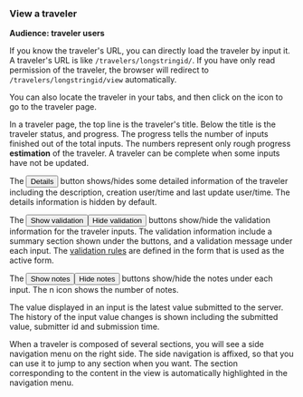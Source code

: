 ###  View a traveler

**Audience: traveler users**

If you know the traveler's URL, you can directly load the traveler by input it. A traveler's URL is like `/travelers/longstringid/`. If you have only read permission of the traveler, the browser will redirect to `/travelers/longstringid/view` automatically. 

You can also locate the traveler in your tabs, and then click on the <a data-toggle="tooltip" title="go to the traveler"><i class="fa fa-edit fa-lg"></i></a> icon to go to the traveler page. 

In a traveler page, the top line is the traveler's title. Below the title is the traveler status, and progress. The progress tells the number of inputs finished out of the total inputs. The numbers represent only rough progress **estimation** of the traveler. A traveler can be complete when some inputs have not be updated.  

The <button class="btn btn-info collapsed">Details</button> button shows/hides some detailed information of the traveler including the description, creation user/time and last update user/time. The details information is hidden by default. 

The <span data-toggle="buttons-radio" class="btn-group"><button id="show-validation" class="btn btn-info">Show validation</button><button id="hide-validation" class="btn btn-info active">Hide validation</button></span> buttons show/hide the validation information for the traveler inputs. The validation information include a summary section shown under the buttons, and a validation message under each input. The [validation rules](#builder) are defined in the form that is used as the active form. 

The <span data-toggle="buttons-radio" class="btn-group"><button id="show-notes" class="btn btn-info">Show notes</button><button id="hide-notes" class="btn btn-info active">Hide notes</button></span> buttons show/hide the notes under each input. The <span class="badge badge-info">n</span> icon shows the number of notes. 

The value displayed in an input is the latest value submitted to the server. The history of the input value changes is shown including the submitted value, submitter id and submission time.  

When a traveler is composed of several sections, you will see a side navigation menu on the right side. The side navigation is affixed, so that you can use it to jump to any section when you want. The section corresponding to the content in the view is automatically highlighted in the navigation menu. 

